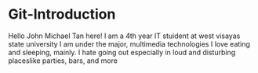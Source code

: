 # Git-Introduction


Hello John Michael Tan here! I am a 4th year IT stuident at west visayas state university I am under the major, multimedia technologies I love eating and sleeping, mainly. I hate going out especially in loud and disturbing placeslike parties, bars, and more
